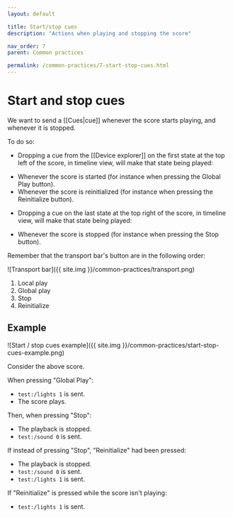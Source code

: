 ```yaml
---
layout: default

title: Start/stop cues
description: "Actions when playing and stopping the score"

nav_order: 7
parent: Common practices

permalink: /common-practices/7-start-stop-cues.html
---
```


# Start and stop cues

We want to send a [[Cues|cue]] whenever the score starts playing, and whenever it is stopped.

To do so:

- Dropping a cue from the [[Device explorer]] on the first state at the top left of the score, in timeline view, will make that state being played:
* Whenever the score is started (for instance when pressing the Global Play button).
* Whenever the score is reinitialized (for instance when pressing the Reinitialize button).

- Dropping a cue on the last state at the top right of the score, in timeline view, will make that state being played:
* Whenever the score is stopped (for instance when pressing the Stop button).

Remember that the transport bar's button are in the following order:

![Transport bar]({{ site.img }}/common-practices/transport.png)
1. Local play
2. Global play
3. Stop
4. Reinitialize

## Example

![Start / stop cues example]({{ site.img }}/common-practices/start-stop-cues-example.png)

Consider the above score.

When pressing "Global Play":
* `test:/lights 1` is sent.
* The score plays.

Then, when pressing "Stop":
* The playback is stopped.
* `test:/sound 0` is sent.

If instead of pressing "Stop", "Reinitialize" had been pressed:
* The playback is stopped.
* `test:/sound 0` is sent.
* `test:/lights 1` is sent.

If "Reinitialize" is pressed while the score isn't playing:
* `test:/lights 1` is sent.
